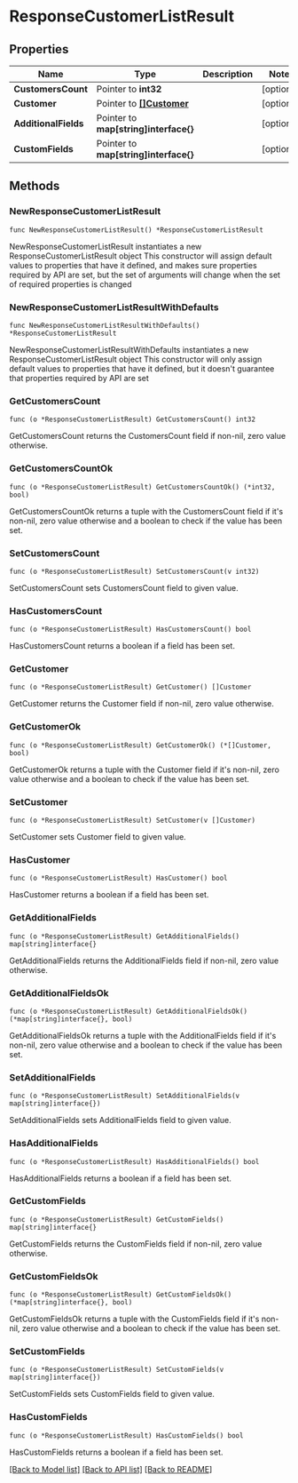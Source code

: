# ResponseCustomerListResult

## Properties

Name | Type | Description | Notes
------------ | ------------- | ------------- | -------------
**CustomersCount** | Pointer to **int32** |  | [optional] 
**Customer** | Pointer to [**[]Customer**](Customer.md) |  | [optional] 
**AdditionalFields** | Pointer to **map[string]interface{}** |  | [optional] 
**CustomFields** | Pointer to **map[string]interface{}** |  | [optional] 

## Methods

### NewResponseCustomerListResult

`func NewResponseCustomerListResult() *ResponseCustomerListResult`

NewResponseCustomerListResult instantiates a new ResponseCustomerListResult object
This constructor will assign default values to properties that have it defined,
and makes sure properties required by API are set, but the set of arguments
will change when the set of required properties is changed

### NewResponseCustomerListResultWithDefaults

`func NewResponseCustomerListResultWithDefaults() *ResponseCustomerListResult`

NewResponseCustomerListResultWithDefaults instantiates a new ResponseCustomerListResult object
This constructor will only assign default values to properties that have it defined,
but it doesn't guarantee that properties required by API are set

### GetCustomersCount

`func (o *ResponseCustomerListResult) GetCustomersCount() int32`

GetCustomersCount returns the CustomersCount field if non-nil, zero value otherwise.

### GetCustomersCountOk

`func (o *ResponseCustomerListResult) GetCustomersCountOk() (*int32, bool)`

GetCustomersCountOk returns a tuple with the CustomersCount field if it's non-nil, zero value otherwise
and a boolean to check if the value has been set.

### SetCustomersCount

`func (o *ResponseCustomerListResult) SetCustomersCount(v int32)`

SetCustomersCount sets CustomersCount field to given value.

### HasCustomersCount

`func (o *ResponseCustomerListResult) HasCustomersCount() bool`

HasCustomersCount returns a boolean if a field has been set.

### GetCustomer

`func (o *ResponseCustomerListResult) GetCustomer() []Customer`

GetCustomer returns the Customer field if non-nil, zero value otherwise.

### GetCustomerOk

`func (o *ResponseCustomerListResult) GetCustomerOk() (*[]Customer, bool)`

GetCustomerOk returns a tuple with the Customer field if it's non-nil, zero value otherwise
and a boolean to check if the value has been set.

### SetCustomer

`func (o *ResponseCustomerListResult) SetCustomer(v []Customer)`

SetCustomer sets Customer field to given value.

### HasCustomer

`func (o *ResponseCustomerListResult) HasCustomer() bool`

HasCustomer returns a boolean if a field has been set.

### GetAdditionalFields

`func (o *ResponseCustomerListResult) GetAdditionalFields() map[string]interface{}`

GetAdditionalFields returns the AdditionalFields field if non-nil, zero value otherwise.

### GetAdditionalFieldsOk

`func (o *ResponseCustomerListResult) GetAdditionalFieldsOk() (*map[string]interface{}, bool)`

GetAdditionalFieldsOk returns a tuple with the AdditionalFields field if it's non-nil, zero value otherwise
and a boolean to check if the value has been set.

### SetAdditionalFields

`func (o *ResponseCustomerListResult) SetAdditionalFields(v map[string]interface{})`

SetAdditionalFields sets AdditionalFields field to given value.

### HasAdditionalFields

`func (o *ResponseCustomerListResult) HasAdditionalFields() bool`

HasAdditionalFields returns a boolean if a field has been set.

### GetCustomFields

`func (o *ResponseCustomerListResult) GetCustomFields() map[string]interface{}`

GetCustomFields returns the CustomFields field if non-nil, zero value otherwise.

### GetCustomFieldsOk

`func (o *ResponseCustomerListResult) GetCustomFieldsOk() (*map[string]interface{}, bool)`

GetCustomFieldsOk returns a tuple with the CustomFields field if it's non-nil, zero value otherwise
and a boolean to check if the value has been set.

### SetCustomFields

`func (o *ResponseCustomerListResult) SetCustomFields(v map[string]interface{})`

SetCustomFields sets CustomFields field to given value.

### HasCustomFields

`func (o *ResponseCustomerListResult) HasCustomFields() bool`

HasCustomFields returns a boolean if a field has been set.


[[Back to Model list]](../README.md#documentation-for-models) [[Back to API list]](../README.md#documentation-for-api-endpoints) [[Back to README]](../README.md)


